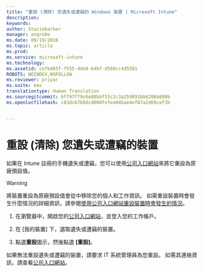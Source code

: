 ```yaml
---
title: "重設 (清除) 您遺失或遭竊的 Windows 裝置 | Microsoft Intune"
description: 
keywords: 
author: Staciebarker
manager: angrobe
ms.date: 09/19/2016
ms.topic: article
ms.prod: 
ms.service: microsoft-intune
ms.technology: 
ms.assetid: cefb485f-f555-4da9-b4bf-d569cc4d5581
ROBOTS: NOINDEX,NOFOLLOW
ms.reviewer: priyar
ms.suite: ems
translationtype: Human Translation
ms.sourcegitcommit: bff97f79c6e88bbf55c2c3a259891bb6206b690b
ms.openlocfilehash: c83dc6768dcd000fefedd4bae4ef87a2d69cef3b


---
```



# 重設 (清除) 您遺失或遭竊的裝置

如果在 Intune 註冊的手機遺失或遭竊，您可以使用[公司入口網站](http://portal.manage.microsoft.com)來將它重設為原廠預設值。


> [!WARNING]
> 將裝置重設為原廠預設值會從中移除您的個人和工作資訊。 如需重設裝置時會發生什麼情況的詳細資訊，請參閱[使用公司入口網站重設裝置時會發生的情況](what-happens-if-you-reset-your-device-using-the-company-portal-windows.md)。


1.  在瀏覽器中，開啟您的[公司入口網站](http://portal.manage.microsoft.com)，並登入您的工作帳戶。

2.  在 [我的裝置] 下，選取遺失或遭竊的裝置。

3.  點選**重設**圖示，然後點選 **[重設]**。

如果無法重設遺失或遭竊的裝置，請要求 IT 系統管理員為您重設。 如需其連絡資訊，請查看[公司入口網站](http://portal.manage.microsoft.com)。





<!--HONumber=Sep16_HO3-->


